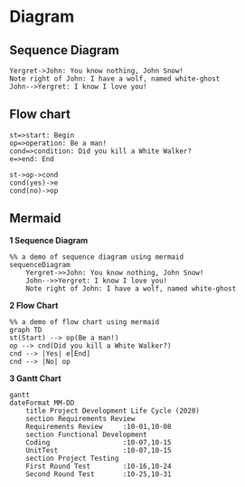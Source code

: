 
# Diagram #

## Sequence Diagram ##

```sequence
Yergret->John: You know nothing, John Snow!
Note right of John: I have a wolf, named white-ghost
John-->Yergret: I know I love you!
```

## Flow chart ##

```flow
st=>start: Begin
op=>operation: Be a man!
cond=>condition: Did you kill a White Walker?
e=>end: End

st->op->cond
cond(yes)->e
cond(no)->op
```

## Mermaid ##

**1 Sequence Diagram**
```mermaid
%% a demo of sequence diagram using mermaid
sequenceDiagram
    Yergret->>John: You know nothing, John Snow!
    John-->>Yergret: I know I love you!
    Note right of John: I have a wolf, named white-ghost
```

**2 Flow Chart**

```mermaid
%% a demo of flow chart using mermaid
graph TD
st(Start) --> op(Be a man!)
op --> cnd(Did you kill a White Walker?)
cnd --> |Yes| e[End]
cnd --> |No| op
```

**3 Gantt Chart**

```mermaid
gantt
dateFormat MM-DD
    title Project Development Life Cycle (2020)
    section Requirements Review
    Requirements Review     :10-01,10-08
    section Functional Development
    Coding                  :10-07,10-15
    UnitTest                :10-07,10-15
    section Project Testing
    First Round Test        :10-16,10-24
    Second Round Test       :10-25,10-31
```